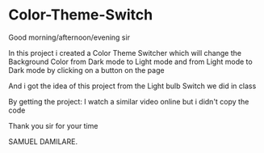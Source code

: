 # Color-Theme-Switch
Good morning/afternoon/evening sir

In this project i created a Color Theme Switcher which will change the Background Color from Dark mode to Light mode and from Light mode to Dark mode by clicking on a button on the page

And i got the idea of this project from the Light bulb Switch we did in class

By getting the project: I watch a similar video online but i didn't copy the code

Thank you sir for your time

SAMUEL DAMILARE.

